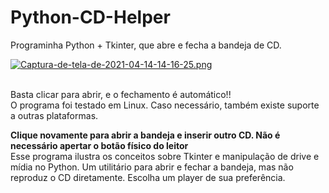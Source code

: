 # Python-CD-Helper
Programinha Python + Tkinter, que abre e fecha a bandeja de CD.

[![Captura-de-tela-de-2021-04-14-14-16-25.png](https://i.postimg.cc/bwt8kf0b/Captura-de-tela-de-2021-04-14-14-16-25.png)](https://postimg.cc/K1xdhVHv)

<br>
Basta clicar para abrir, e o fechamento é automático!!
<br>
O programa foi testado em Linux. Caso necessário, também existe suporte a outras plataformas.
<br>

<strong> Clique novamente para abrir a bandeja e inserir outro CD. Não é necessário apertar o botão físico do leitor </strong>
<br>
Esse programa ilustra os conceitos sobre Tkinter e manipulação de drive e mídia no Python. Um utilitário para abrir e fechar a bandeja, mas não reproduz o CD diretamente. Escolha um player de sua preferência.


